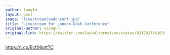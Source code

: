 ```yaml
---
author: tungfa
layout: post
image: "livestreamlondonconf.jpg"
title: "Livestream for London Dash Conference"
original-author: coingun
original-link: https://twitter.com/CashAlternative/status/911291734163906560
---
```

<https://t.co/Ecf06pttTC>
